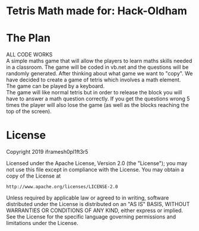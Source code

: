 # Tetris Math made for: Hack-Oldham

# The Plan

ALL CODE WORKS <br>
A simple maths game that will allow the players to learn maths skills needed in a classroom. The game will be coded in vb.net and the questions will be randomly generated. 
After thinking about what game we want to "copy". We have decided to create a game of tetris which involves a math element.<br>
The game can be played by a keyboard. <br>
The game will like normal tetris but in order to release the block you will have to answer a math question correctly. If you get the questions wrong 5 times the player will also lose the game (as well as the blocks reaching the top of the screen).<br>

# License
Copyright 2019 iframesh0pl1ft3r5

Licensed under the Apache License, Version 2.0 (the "License");
you may not use this file except in compliance with the License.
You may obtain a copy of the License at

    http://www.apache.org/licenses/LICENSE-2.0

Unless required by applicable law or agreed to in writing, software
distributed under the License is distributed on an "AS IS" BASIS,
WITHOUT WARRANTIES OR CONDITIONS OF ANY KIND, either express or implied.
See the License for the specific language governing permissions and
limitations under the License.
